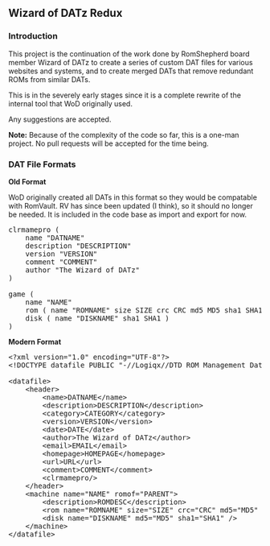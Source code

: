 <h2>Wizard of DATz Redux</h2>

<h3>Introduction</h3>

This project is the continuation of the work done by RomShepherd board member Wizard of DATz to create a series of custom DAT files for various websites and systems, and to create merged DATs that remove redundant ROMs from similar DATs.

This is in the severely early stages since it is a complete rewrite of the internal tool that WoD originally used.

Any suggestions are accepted.

<b>Note:</b> Because of the complexity of the code so far, this is a one-man project. No pull requests will be accepted for the time being.

<h3>DAT File Formats</h3>

<b>Old Format</b>

WoD originally created all DATs in this format so they would be compatable with RomVault. RV has since been updated (I think), so it should no longer be needed. It is included in the code base as import and export for now.

<pre>
clrmamepro (
	name "DATNAME"
	description "DESCRIPTION"
	version "VERSION"
	comment "COMMENT"
	author "The Wizard of DATz"
)

game (
	name "NAME"
	rom ( name "ROMNAME" size SIZE crc CRC md5 MD5 sha1 SHA1 )
	disk ( name "DISKNAME" sha1 SHA1 )
)
</pre>

<b>Modern Format</b>

<pre>
&lt;?xml version="1.0" encoding="UTF-8"?&gt;
&lt;!DOCTYPE datafile PUBLIC "-//Logiqx//DTD ROM Management Datafile//EN" "http://www.logiqx.com/Dats/datafile.dtd"&gt;

&lt;datafile&gt;
	&lt;header&gt;
		&lt;name&gt;DATNAME&lt;/name&gt;
		&lt;description&gt;DESCRIPTION&lt;/description&gt;
		&lt;category&gt;CATEGORY&lt;/category&gt;
		&lt;version&gt;VERSION&lt;/version&gt;
		&lt;date&gt;DATE&lt;/date&gt;
		&lt;author&gt;The Wizard of DATz&lt;/author&gt;
		&lt;email&gt;EMAIL&lt;/email&gt;
		&lt;homepage&gt;HOMEPAGE&lt;/homepage&gt;
		&lt;url&gt;URL&lt;/url&gt;
		&lt;comment&gt;COMMENT&lt;/comment&gt;
		&lt;clrmamepro/&gt;
	&lt;/header&gt;
	&lt;machine name="NAME" romof="PARENT"&gt;
		&lt;description&gt;ROMDESC&lt;/description&gt;
		&lt;rom name="ROMNAME" size="SIZE" crc="CRC" md5="MD5" sha1="SHA1"/&gt;
		&lt;disk name="DISKNAME" md5="MD5" sha1="SHA1" /&gt;
	&lt;/machine&gt;
&lt;/datafile&gt;
</pre>
 